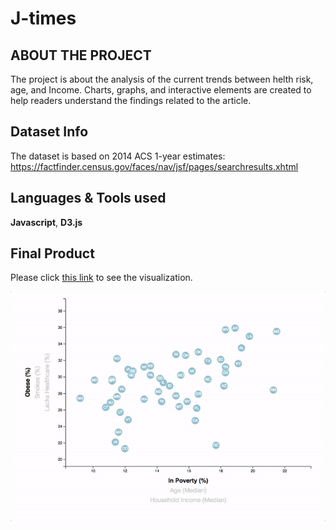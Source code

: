 # J-times

## ABOUT THE PROJECT

The project is about the analysis of the current trends between helth risk, age, and Income. Charts, graphs, and interactive elements are created to help readers understand the findings related to the article.


## Dataset Info
The dataset is based on 2014 ACS 1-year estimates: https://factfinder.census.gov/faces/nav/jsf/pages/searchresults.xhtml


## Languages & Tools used 
**Javascript**, **D3.js**


## Final Product

Please click [this link](https://jwoh1323.github.io/J-times/) to see the visualization. 

![](https://github.com/jwoh1323/J-times/blob/2366bef48dc0ff9a09d3caf46c6ad9aab6d5c240/pro1.gif)




